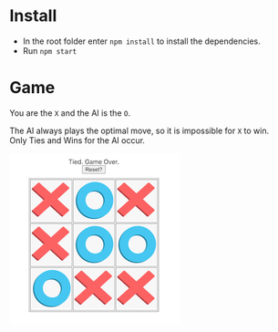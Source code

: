 # Install
- In the root folder enter ```npm install``` to install the dependencies.
- Run ```npm start```

# Game
You are the `X` and the AI is the `O`.

The AI always plays the optimal move, so it is impossible for `X` to win. <br/>
Only Ties and Wins for the AI occur.

![](https://github.com/cybergear791/TicTacToe-Best-Move/blob/master/src/images/Game_Screenshot.png)

